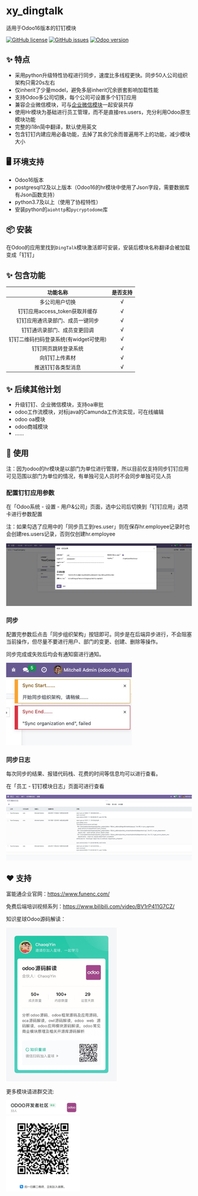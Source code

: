 # xy_dingtalk
适用于Odoo16版本的钉钉模块

<div>  

[![GitHub license](https://img.shields.io/github/license/xunonxyz/xy_dingtalk)](https://github.com/xunonxyz/xy_dingtalk/blob/master/LICENSE.md)
[![GitHub issues](https://img.shields.io/github/issues/xunonxyz/xy_dingtalk)](https://github.com/xunonxyz/xy_dingtalk/issues)
[![Odoo version](https://img.shields.io/badge/Odoo-16-brightgreen)](https://github.com/odoo/odoo/tree/16.0)

</div>

## ✨ 特点

- 采用python升级特性协程进行同步，速度比多线程更快。同步50人公司组织架构只需20s左右
- 仅inherit了少量model，避免多层inherit冗余嵌套影响加载性能
- 支持Odoo多公司切换，每个公司可设置多个钉钉应用
- 兼容企业微信模块，可与[企业微信模块](https://github.com/xunonxyz/xy_wechat)一起安装共存
- 使用Hr模块为基础进行员工管理，而不是直接res.users，充分利用Odoo原生模块功能
- 完整的i18n简中翻译，默认使用英文
- 包含钉钉内建应用必备功能，去掉了其余冗余而普遍用不上的功能，减少模块大小

## 🖥 环境支持

- Odoo16版本
- postgresql12及以上版本（Odoo16的hr模块中使用了Json字段，需要数据库有Json函数支持）
- python3.7及以上（使用了协程特性）
- 安装python的`aiohttp`和`pycryptodome`库

## 📦 安装

在Odoo的应用里找到`DingTalk`模块激活即可安装，安装后模块名称翻译会被加载变成「钉钉」

## ✨ 包含功能

|                功能名称                | 是否支持 |
| :------------------------------------: | :------: |
|             多公司用户切换             |    √     |
|     钉钉应用access_token获取并缓存     |    √     |
|    钉钉应用通讯录部门、成员一键同步    |    √     |
|      钉钉通讯录部门、成员变更回调      |    √     |
| 钉钉二维码扫码登录系统(有widget可使用) |    √     |
|          钉钉网页跳转登录系统          |    √     |
|             向钉钉上传素材             |    √     |
|           推送钉钉各类型消息           |    √     |

## ✨ 后续其他计划

- 升级钉钉、企业微信模块，支持oa审批
- odoo工作流模块，对标java的Camunda工作流实现，可在线编辑
- odoo oa模块
- odoo商城模块
- ......


## 🔨 使用

注：因为odoo的hr模块是以部门为单位进行管理，所以目前仅支持同步钉钉应用可见范围以部门为单位的情况，有单独可见人员时不会同步单独可见人员

### 配置钉钉应用参数

在「Odoo系统 - 设置 - 用户&公司」页面，选中公司后切换到「钉钉应用」选项卡进行参数配置

注：如果勾选了应用中的「同步员工到res.user」则在保存hr.employee记录时也会创建res.users记录，否则仅创建hr.employee

![./static/img/setting.png](./static/img/setting.png)

### 同步

配置完参数后点击「同步组织架构」按钮即可。同步是在后端异步进行，不会阻塞当前操作，但尽量不要进行用户、部门的变更、创建、删除等操作。

同步完成或失败后均会有通知窗进行通知。  

![./static/img/notice.png](./static/img/notice.png)

### 同步日志

每次同步的结果、报错代码栈、花费的时间等信息均可以进行查看。

在「员工 - 钉钉模块日志」页面可进行查看  

![./static/img/log.png](./static/img/log.png)

## ❤️ 支持

富能通企业官网：https://www.funenc.com/

免费后端培训视频系列：https://www.bilibili.com/video/BV1rP411G7CZ/

知识星球Odoo源码解读：

<img src="./static/img/knowledge_star.png" style="width: 300px">

更多模块请进群交流: 

<img src="./static/img/ding_group.png" style="width: 200px">